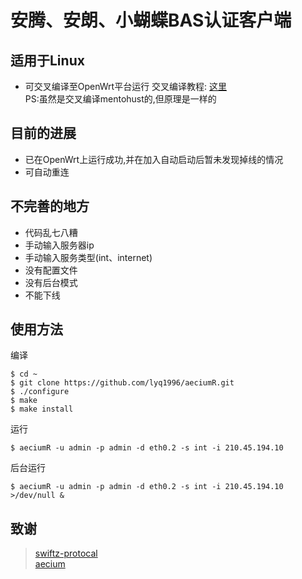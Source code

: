# 安腾、安朗、小蝴蝶BAS认证客户端

## 适用于Linux
* 可交叉编译至OpenWrt平台运行
交叉编译教程: [这里](http://blog.lcblues.cn/2017/02/22/build_mentohust_for_mips/)    
PS:虽然是交叉编译mentohust的,但原理是一样的

## 目前的进展
* 已在OpenWrt上运行成功,并在加入自动启动后暂未发现掉线的情况
* 可自动重连

## 不完善的地方
* 代码乱七八糟
* 手动输入服务器ip
* 手动输入服务类型(int、internet)
* 没有配置文件
* 没有后台模式
* 不能下线

## 使用方法
编译
```
$ cd ~
$ git clone https://github.com/lyq1996/aeciumR.git
$ ./configure
$ make
$ make install
```
运行
```
$ aeciumR -u admin -p admin -d eth0.2 -s int -i 210.45.194.10 
```
后台运行
```
$ aeciumR -u admin -p admin -d eth0.2 -s int -i 210.45.194.10 >/dev/null &
```

## 致谢
> [swiftz-protocal](https://github.com/xingrz/swiftz-protocal)  
> [aecium](https://github.com/Red54/aecium)